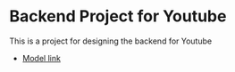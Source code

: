 # Backend Project for Youtube

This is a project for designing the backend for Youtube
- [Model link](https://app.eraser.io/workspace/YtPqZ1VogxGy1jzIDkzj)